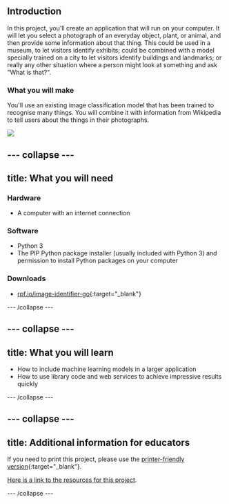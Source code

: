 ## Introduction

In this project, you'll create an application that will run on your computer. It will let you select a photograph of an everyday object, plant, or animal, and then provide some information about that thing. This could be used in a museum, to let visitors identify exhibits; could be combined with a model specially trained on a city to let visitors identify buildings and landmarks; or really any other situation where a person might look at something and ask "What is that?".

### What you will make

You'll use an existing image classification model that has been trained to recognise many things. You will combine it with information from Wikipedia to tell users about the things in their photographs.

![](images/finished_project.png)

--- collapse ---
---
title: What you will need
---
### Hardware

+ A computer with an internet connection

### Software

+ Python 3
+ The PIP Python package installer (usually included with Python 3) and permission to install Python packages on your computer

### Downloads

+ [rpf.io/image-identifier-go](http://rpf.io/image-identifier-go){:target="_blank"}

--- /collapse ---

--- collapse ---
---
title: What you will learn
---

+ How to include machine learning models in a larger application
+ How to use library code and web services to achieve impressive results quickly

--- /collapse ---

--- collapse ---
---
title: Additional information for educators
---

If you need to print this project, please use the [printer-friendly version](https://projects.raspberrypi.org/en/projects/image-identifier/print){:target="_blank"}.

[Here is a link to the resources for this project](http://rpf.io/image-identifier-go).

--- /collapse ---
